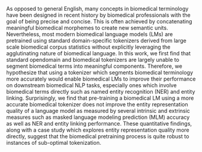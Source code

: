 As opposed to general English, many concepts
in biomedical terminology have been designed
in recent history by biomedical professionals
with the goal of being precise and concise.
This is often achieved by concatenating meaningful biomedical morphemes to create new
semantic units. Nevertheless, most modern
biomedical language models (LMs) are pretrained using standard domain-specific tokenizers derived from large scale biomedical corpus statistics without explicitly leveraging the
agglutinating nature of biomedical language.
In this work, we first find that standard opendomain and biomedical tokenizers are largely
unable to segment biomedical terms into meaningful components. Therefore, we hypothesize
that using a tokenizer which segments biomedical terminology more accurately would enable
biomedical LMs to improve their performance
on downstream biomedical NLP tasks, especially ones which involve biomedical terms directly such as named entity recognition (NER)
and entity linking. Surprisingly, we find that
pre-training a biomedical LM using a more accurate biomedical tokenizer does not improve
the entity representation quality of a language
model as measured by several intrinsic and extrinsic measures such as masked language modeling prediction (MLM) accuracy as well as
NER and entity linking performance. These
quantitative findings, along with a case study
which explores entity representation quality
more directly, suggest that the biomedical pretraining process is quite robust to instances of
sub-optimal tokenization.
